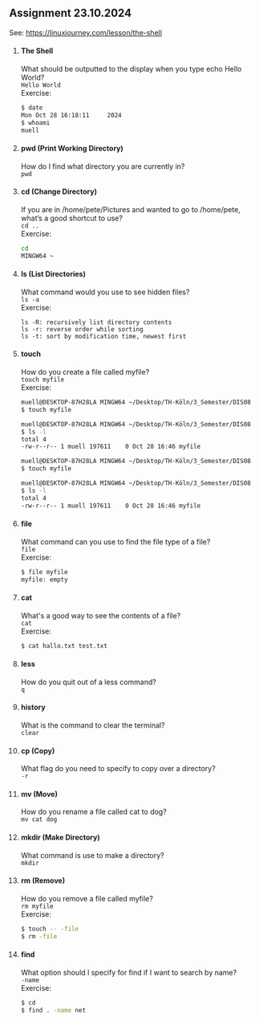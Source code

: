 ## Assignment 23.10.2024
See: https://linuxjourney.com/lesson/the-shell  
1. #### The Shell
   What should be outputted to the display when you type echo Hello World?  
   `Hello World`  
   Exercise:
   ```sh
   $ date
   Mon Oct 28 16:18:11     2024
   $ whoami
   muell
   ```
2. #### pwd (Print Working Directory)
   How do I find what directory you are currently in?  
   `pwd`
3. #### cd (Change Directory)
   If you are in /home/pete/Pictures and wanted to go to /home/pete, what’s a good shortcut to use?  
   `cd ..`  
   Exercise:
   ```sh
   cd
   MINGW64 ~
   ```
4. #### ls (List Directories)
   What command would you use to see hidden files?  
   `ls -a`  
   Exercise:
   ```
   ls -R: recursively list directory contents
   ls -r: reverse order while sorting
   ls -t: sort by modification time, newest first
   ```
5. #### touch
   How do you create a file called myfile?  
   `touch myfile`  
   Exercise:
   ```sh
   muell@DESKTOP-87H28LA MINGW64 ~/Desktop/TH-Köln/3_Semester/DIS08
   $ touch myfile
   
   muell@DESKTOP-87H28LA MINGW64 ~/Desktop/TH-Köln/3_Semester/DIS08
   $ ls -l
   total 4
   -rw-r--r-- 1 muell 197611    0 Oct 28 16:46 myfile
   
   muell@DESKTOP-87H28LA MINGW64 ~/Desktop/TH-Köln/3_Semester/DIS08
   $ touch myfile
   
   muell@DESKTOP-87H28LA MINGW64 ~/Desktop/TH-Köln/3_Semester/DIS08
   $ ls -l
   total 4
   -rw-r--r-- 1 muell 197611    0 Oct 28 16:46 myfile
   ```
6. #### file
   What command can you use to find the file type of a file?  
   `file`  
   Exercise:  
   ```sh
   $ file myfile
   myfile: empty
   ```
7. #### cat
   What's a good way to see the contents of a file?  
   `cat`  
   Exercise:  
   ```sh
   $ cat hallo.txt test.txt
   ```
8. #### less
   How do you quit out of a less command?  
   `q`  
9. #### history
   What is the command to clear the terminal?  
   `clear`  
10. #### cp (Copy)
    What flag do you need to specify to copy over a directory?  
    `-r`
11. #### mv (Move)
    How do you rename a file called cat to dog?  
    `mv cat dog`
12. #### mkdir (Make Directory)
    What command is use to make a directory?  
    `mkdir`
13. #### rm (Remove)
    How do you remove a file called myfile?  
    `rm myfile`  
    Exercise:
    ```sh
    $ touch -- -file
    $ rm -file
    ```
14. #### find
    What option should I specify for find if I want to search by name?  
    `-name`  
    Exercise:  
    ```sh
    $ cd
    $ find . -name net
    ```
